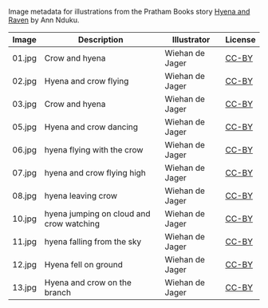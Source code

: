 Image metadata for illustrations from the Pratham Books story [Hyena and Raven](https://storyweaver.org.in/stories/3687-hyena-and-raven) by Ann Nduku.

Image | Description | Illustrator | License
----- | ----------- | ----------- | -------
01.jpg | Crow and hyena | Wiehan de Jager | [CC-BY](https://creativecommons.org/licenses/by/4.0/)
02.jpg | Hyena and crow flying | Wiehan de Jager | [CC-BY](https://creativecommons.org/licenses/by/4.0/)
03.jpg | Crow and hyena | Wiehan de Jager | [CC-BY](https://creativecommons.org/licenses/by/4.0/)
05.jpg | Hyena and crow dancing | Wiehan de Jager | [CC-BY](https://creativecommons.org/licenses/by/4.0/)
06.jpg | hyena flying with the crow | Wiehan de Jager | [CC-BY](https://creativecommons.org/licenses/by/4.0/)
07.jpg | hyena and crow flying high | Wiehan de Jager | [CC-BY](https://creativecommons.org/licenses/by/4.0/)
08.jpg | hyena leaving crow | Wiehan de Jager | [CC-BY](https://creativecommons.org/licenses/by/4.0/)
10.jpg | hyena jumping on cloud and crow watching | Wiehan de Jager | [CC-BY](https://creativecommons.org/licenses/by/4.0/)
11.jpg | hyena falling from the sky | Wiehan de Jager | [CC-BY](https://creativecommons.org/licenses/by/4.0/)
12.jpg | Hyena fell on ground | Wiehan de Jager | [CC-BY](https://creativecommons.org/licenses/by/4.0/)
13.jpg | Hyena and crow on the branch | Wiehan de Jager | [CC-BY](https://creativecommons.org/licenses/by/4.0/)